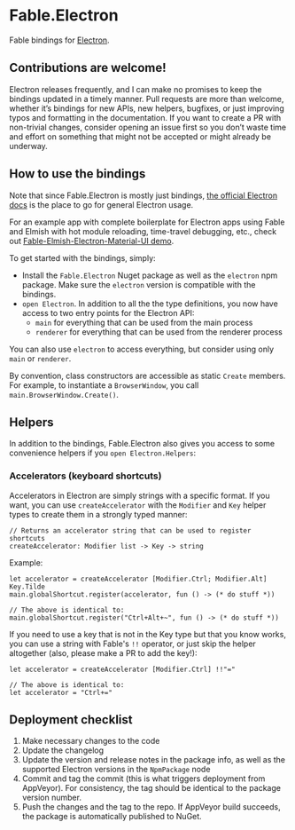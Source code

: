 # Fable.Electron

Fable bindings for [Electron](https://electronjs.org/).

Contributions are welcome!
--------------------------

Electron releases frequently, and I can make no promises to keep the bindings updated in a timely manner. Pull requests are more than welcome, whether it’s bindings for new APIs, new helpers, bugfixes, or just improving typos and formatting in the documentation. If you want to create a PR with non-trivial changes, consider opening an issue first so you don’t waste time and effort on something that might not be accepted or might already be underway.

How to use the bindings
----------

Note that since Fable.Electron is mostly just bindings, [the official Electron docs](https://electronjs.org/docs) is the place to go for general Electron usage.

For an example app with complete boilerplate for Electron apps using Fable and Elmish with hot module reloading, time-travel debugging, etc., check out [Fable-Elmish-Electron-Material-UI demo](https://github.com/cmeeren/fable-elmish-electron-material-ui-demo).

To get started with the bindings, simply:

* Install the `Fable.Electron` Nuget package as well as the `electron` npm package. Make sure the `electron` version is compatible with the bindings.
* `open Electron`. In addition to all the the type definitions, you now have access to two entry points for the Electron API:
  * `main` for everything that can be used from the main process
  * `renderer` for everything that can be used from the renderer process

You can also use `electron` to access everything, but consider using only `main` or `renderer`.

By convention, class constructors are accessible as static `Create` members. For example, to instantiate a `BrowserWindow`, you call `main.BrowserWindow.Create()`.

Helpers
-------

In addition to the bindings, Fable.Electron also gives you access to some convenience helpers if you `open Electron.Helpers`:

### Accelerators (keyboard shortcuts)

Accelerators in Electron are simply strings with a specific format. If you want, you can use `createAccelerator` with the `Modifier` and `Key` helper types to create them in a strongly typed manner:

```f#
// Returns an accelerator string that can be used to register shortcuts
createAccelerator: Modifier list -> Key -> string
```

Example:

```f#
let accelerator = createAccelerator [Modifier.Ctrl; Modifier.Alt] Key.Tilde
main.globalShortcut.register(accelerator, fun () -> (* do stuff *))

// The above is identical to:
main.globalShortcut.register("Ctrl+Alt+~", fun () -> (* do stuff *))
```

If you need to use a key that is not in the Key type but that you know works, you can use a string with Fable's `!!` operator, or just skip the helper altogether (also, please make a PR to add the key!):

```f#
let accelerator = createAccelerator [Modifier.Ctrl] !!"="

// The above is identical to:
let accelerator = "Ctrl+="
```

## Deployment checklist

1. Make necessary changes to the code
2. Update the changelog
3. Update the version and release notes in the package info, as well as the supported Electron versions in the `NpmPackage` node
4. Commit and tag the commit (this is what triggers deployment from  AppVeyor). For consistency, the tag should be identical to the package version number.
5. Push the changes and the tag to the repo. If AppVeyor build succeeds, the package is automatically published to NuGet.

